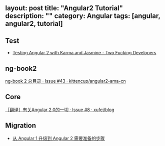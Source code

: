 layout: post
title: "Angular2 Tutorial"
description: ""
category: Angular
tags: [angular, angular2, tutorial]
---

## Test

- [Testing Angular 2 with Karma and Jasmine - Two Fucking Developers](http://twofuckingdevelopers.com/2016/01/testing-angular-2-with-karma-and-jasmine/)

## ng-book2

[ng-book 2 总目录 · Issue #43 · kittencup/angular2-ama-cn](https://github.com/kittencup/angular2-ama-cn/issues/43)

## Core

[［翻译］有关Angular 2.0的一切 · Issue #8 · xufei/blog](https://github.com/xufei/blog/issues/8)

## Migration

- [从 Angular 1 升级到 Angular 2 需要准备的步骤](http://mp.weixin.qq.com/s?__biz=MzAxODE2MjM1MA==&mid=2651551037&idx=2&sn=df8e0aec3267ca87a0a4231d4f9ff005&scene=1&srcid=0719t6GgnDDm5TxoXL7TYGvX#rd)
